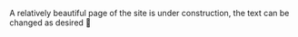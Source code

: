 A relatively beautiful page of the site is under construction, the text can be changed as desired 🥔


